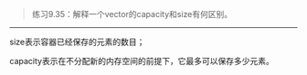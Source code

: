 > 练习9.35：解释一个vector的capacity和size有何区别。

---

size表示容器已经保存的元素的数目；

capacity表示在不分配新的内存空间的前提下，它最多可以保存多少元素。
